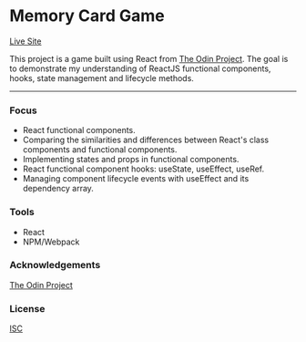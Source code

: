 # Memory Card Game

[Live Site](https://jonro2955.github.io/odin_javascript_9_memory_card/)

This project is a game built using React from [The Odin Project](https://www.theodinproject.com/). The goal is to demonstrate my understanding of ReactJS functional components, hooks, state management and lifecycle methods.

<hr/>

### Focus

- React functional components.
- Comparing the similarities and differences between React's class components and functional components.
- Implementing states and props in functional components.
- React functional component hooks: useState, useEffect, useRef.
- Managing component lifecycle events with useEffect and its dependency array.

### Tools

- React
- NPM/Webpack

### Acknowledgements

[The Odin Project](https://www.theodinproject.com/)

### License

[ISC](https://opensource.org/licenses/ISC)

